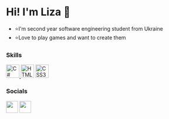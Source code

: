 Hi! I'm Liza 👋 
============================
* ⭐I'm second year software engineering student from Ukraine
* ⭐Love to play games and want to create them

### Skills
<a href="https://learn.microsoft.com/ru-ru/dotnet/csharp/" target="_blak"><img src="https://github.com/simple-icons/simple-icons/blob/develop/icons/csharp.svg" width="36" height="36" alt="C#" /> </a>
<a href="https://developer.mozilla.org/en-US/docs/Glossary/HTML5" target="_blank"><img src="https://raw.githubusercontent.com/danielcranney/readme-generator/main/public/icons/skills/html5-colored.svg" width="36" height="36" alt="HTML5" /></a>
<a href="https://www.w3.org/TR/CSS/#css" target="_blank"><img src="https://raw.githubusercontent.com/danielcranney/readme-generator/main/public/icons/skills/css3-colored.svg" width="36" height="36" alt="CSS3" /></a>


### Socials
<a href="https://github.com/LiruOvO" target="_blank"><img src="https://raw.githubusercontent.com/danielcranney/readme-generator/main/public/icons/socials/github.svg" width="32" height="32" /></a> <a href="http://www.instagram.com/liru_0v0" target="_blank"><img src="https://raw.githubusercontent.com/danielcranney/readme-generator/main/public/icons/socials/instagram.svg" width="32" height="32" /></a> 
